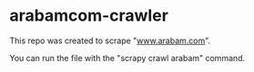 # arabamcom-crawler


This repo was created to scrape "www.arabam.com".

You can run the file with the "scrapy crawl arabam" command.
